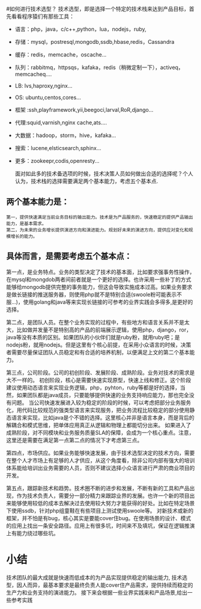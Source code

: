 #如何进行技术选型？
技术选型，即是选择一个特定的技术栈来达到产品目标，首先看看程序猿们有那些工具：
* 语言：php，java，c/c++,python，lua，nodejs，ruby,
* 	存储：mysql，postresql,mongodb,ssdb,hbase,redis，Cassandra
* 	缓存：redis，memcache，oscache...
* 	队列：rabbitmq，httpsqs，kafaka，redis（稍微定制一下），activeq，memcacheq....
* 	LB:   lvs,haproxy,nginx…
* 	OS: ubuntu,centos,cores…
* 	框架 :ssh,playframework,yii,beegoci,larval,RoR,django…
* 	代理:squid,varnish,nginx cache,ats….
* 	大数据：hadoop，storm，hive，kafaka...
* 	搜索：lucene,elsticsearch,sphinx...
* 	更多：zookeepr,codis,openresty...

	面对如此多的技术备选项的时候，技术决策人员如何做出合适的选择呢？个人认为，技术栈的选择需要满足两个基本能力，考虑五个基本点.
	
## 两个基本能力是：
	第一，提供快速满足当前业务目标的输出能力。技术是为产品服务的，快速稳定的提供产品输出能力，是基本需求。
	第二，为未来的业务增长提供演进方向和演进能力。规划好未来的演进方向，提供应对变化和规模增长的能力。

##	具体而言，是需要考虑五个基本点：
第一点，是业务特点。业务的类型决定了技术的基本面，比如要求强事务性操作，在mysql和mongdob两者间前者就是一个更好的选择。也许采用一些补丁的方式能够给mongodb提供完整的事务能力，但这会导致实施成本过高。如果业务要求是做长链接的推送服务器，则使用php就不是特别合适(swoole粉可能表示不服...)，使用golang和java等来实现长链接的可参考的业界实践会多得多,是更好的选择。

第二点，是团队人员。在整个业务实现的过程中，有些地方和语言关系并不是太大，比如做并发量不是特别高的产品的前端展示逻辑，使用php，django，ror，java等没有本质的区别。如果团队的小伙伴们就是ruby粉，就用ruby吧；是nodejs粉，就用nodejs。但是这里有个核心前提，在采用小众语言的时候，决策者需要尽量保证团队人员稳定和有合适的培养机制，以便满足上文的第二个基本能力。

第三点，公司阶段。公司的初创阶段、发展阶段、成熟阶段。业务对技术的需求是大不一样的。
初创阶段，核心是需要快速实现原型，快速上线和修正。这个阶段建议使用动态语言来实现业务逻辑，php，pyhton，ruby等都是好的选择，当然，如果团队都是java成员，只要能够提供快速的业务支持响应能力，那也完全没有问题。
当公司快速发展进入较为稳定的阶段的时候，可以考虑把部分业务服务化，用代码比较规范的强类型语言来实现服务，把业务流程比较稳定的部分使用静态语言来实现，比如java是个不错的选择。这里核心并非是语言本身，而是背后的解耦合和模式思维，把单体应用真正从逻辑和物理上都能切分出来。
如果进入了成熟阶段，对不同模块和业务服务质量SLA的保障，会成为一个核心重点。注意，这里还是需要在满足第一点第二点的情况下才考虑第三点。	

第四点，市场供应。如果业务能够快速发展，由于技术选型决定的技术方向，需要在整个人才市场上有足够的人才供应，从这个角度看，除非公司内部有强大的培训体系能给培训出业务需要的人员，否则不建议选择小众语言进行严肃的商业项目的开发。

第五点，跟踪新技术和趋势。技术圈不断的进步和发展，不断有新的工具和产品出现，作为技术负责人，需要分一部分精力来跟踪业界的发展。也许一个新的项目出来能够使用较低的成本去解决过去使用较大努力才能获得的好处。比如在特定场景下使用ssdb，针对php组童鞋在有些项目上测试使用swoole等。
对新技术或新的框架，并不怕是有bug，核心其实是要能cover住bug。在使用场景的设计、模式的应用上找出一条安全路径。应用上有很多坑，时间来不及填坑，保证在逻辑推演上有能力绕过哪些坑。

#	小结
技术团队的最大成就是快速而低成本的为产品实现提供稳定的输出能力, 技术选型，因人而异，最基本要求是最终负责人能cover住产品需求，提供持续而稳定的生产力和业务支持的演进能力。
接下来会根据一些业界实践来和产品场景,给出一些参考实践